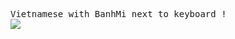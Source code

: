 <p>
  <samp>
    Vietnamese with BanhMi next to keyboard !
  </samp><br/>
<img src="https://github-readme-stats.vercel.app/api/top-langs/?username=quangngx&layout=compact&theme=vue">
</p>

